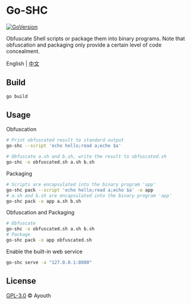 # Go-SHC

[![GoVersion](https://img.shields.io/badge/Go-v1.20.2-blue?logo=Go&style=flat-square)](https://go.dev/)

Obfuscate Shell scripts or package them into binary programs. Note that obfuscation and packaging only provide a certain level of code concealment.

English | [中文](./README.zh-CN.md)

## Build

```bash
go build
```

## Usage

Obfuscation

```bash
# Print obfuscated result to standard output
go-shc --script 'echo hello;read a;echo $a'

# Obfuscate a.sh and b.sh, write the result to obfuscated.sh
go-shc -o obfuscated.sh a.sh b.sh
```

Packaging

```bash
# Scripts are encapsulated into the binary program 'app'
go-shc pack --script 'echo hello;read a;echo $a' -o app
# a.sh and b.sh are encapsulated into the binary program 'app'
go-shc pack -o app a.sh b.sh
```

Obfuscation and Packaging

```bash
# Obfuscate
go-shc -o obfuscated.sh a.sh b.sh
# Package
go-shc pack -o app obfuscated.sh
```

Enable the built-in web service

```bash
go-shc serve -a "127.0.0.1:8080"
```

## License

[GPL-3.0](./LICENSE) © Ayouth
